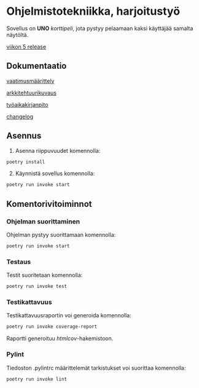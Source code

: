 # Ohjelmistotekniikka, harjoitustyö

Sovellus on **UNO** *korttipeli*, jota pystyy pelaamaan kaksi käyttäjää samalta näytöltä. 

[viikon 5 release](https://github.com/pinjakokkonen/ot-harjoitustyo/releases/tag/viikko5)

## Dokumentaatio

[vaatimusmäärittely](https://github.com/pinjakokkonen/ot-harjoitustyo/blob/main/dokumentaatio/vaatimusmaarittely.md)

[arkkitehtuurikuvaus](https://github.com/pinjakokkonen/ot-harjoitustyo/blob/main/dokumentaatio/arkkitehtuuri.md)

[työaikakirjanpito](https://github.com/pinjakokkonen/ot-harjoitustyo/blob/main/dokumentaatio/tuntikirjanpito.md)

[changelog](https://github.com/pinjakokkonen/ot-harjoitustyo/blob/main/dokumentaatio/changelog.md)

## Asennus

1. Asenna riippuvuudet komennolla:

```bash
poetry install
```

2. Käynnistä sovellus komennolla:

```bash
poetry run invoke start
```

## Komentorivitoiminnot

### Ohjelman suorittaminen

Ohjelman pystyy suorittamaan komennolla:

```bash
poetry run invoke start
```

### Testaus

Testit suoritetaan komennolla:

```bash
poetry run invoke test
```

### Testikattavuus

Testikattavuusraportin voi generoida komennolla:

```bash
poetry run invoke coverage-report
```

Raportti generoituu _htmlcov_-hakemistoon.

### Pylint

Tiedoston .pylintrc määrittelemät tarkistukset voi suorittaa komennolla:

```bash
poetry run invoke lint
```
